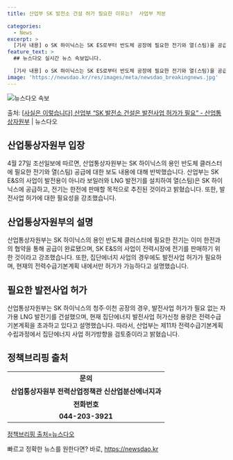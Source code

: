 ```yaml
---
title: 산업부 SK 발전소 건설 허가 필요한 이유는?  사업부 처분

categories:
  - News
excerpt: >
  [기사 내용] o SK 하이닉스는 SK ES로부터 반도체 공장에 필요한 전기와 열(스팀)을 공급받기로 하고 …
feature_text: >
  ## 뉴스다오 실시간 뉴스 속보입니다.

  [기사 내용] o SK 하이닉스는 SK ES로부터 반도체 공장에 필요한 전기와 열(스팀)을 공급받기로 하고 …
image: 'https://newsdao.kr/res/images/meta/newsdao_breakingnews.jpg'
---
```


![뉴스다오 속보](https://newsdao.kr/res/images/meta/newsdao_breakingnews.jpg)

<p>출처: <a href="https://newsdao.kr/3698" rel="dofollow">[사실은 이렇습니다] 산업부 “SK 발전소 건설은 발전사업 허가가 필요” - 산업통상자원부</a> | 뉴스다오</p>

<h2 data-ke-size="size26">산업통상자원부 입장</h2>
<p data-ke-size="size16">4월 27일 조선일보에 따르면, 산업통상자원부는 SK 하이닉스의 용인 반도체 클러스터에 필요한 전기와 열(스팀) 공급에 대한 보도 내용에 대해 반박했습니다. 산업부는 SK E&S의 사업이 발전용이 아니라 보일러와 LNG 발전기를 설치하여 열(스팀)은 SK 하이닉스에 공급하고, 전기는 한전에 판매할 목적으로 추진된 것이라고 밝혔습니다. 또한, 발전사업 허가에 대한 필요성을 강조했습니다.</p>

<h2 data-ke-size="size26">산업통상자원부의 설명</h2>
<p data-ke-size="size16">산업통상자원부는 SK 하이닉스의 용인 반도체 클러스터에 필요한 전기는 이미 한전과의 협약을 통해 공급이 완료됐으며, SK E&S의 사업이 전력시장에 전기를 판매하기 위한 것이라고 강조했습니다. 또한, 집단에너지 사업의 경우에도 발전사업 허가가 필요하며, 현재의 전력수급기본계획 내에서만 허가가 가능하다고 설명했습니다.</p>

<h2 data-ke-size="size26">필요한 발전사업 허가</h2>
<p data-ke-size="size16">산업통상자원부는 SK 하이닉스의 청주·이천 공장의 경우, 발전사업 허가가 필요 없는 자가용 LNG 발전기를 건설했으며, 현재 집단에너지 발전사업 허가신청 용량은 전력수급기본계획을 초과하고 있다고 설명했습니다. 따라서, 산업부는 제11차 전력수급기본계획 수립과정에서 집단에너지 사업 허가방향을 검토중이라고 밝혔습니다.</p>

<h2 data-ke-size="size26">정책브리핑 출처</h2>
<table>
	<tr>
		<td style="text-align: center; height: 17px;"><b>문의</b></td>
	</tr>
	<tr>
		<td style="text-align: center; height: 17px;"><b>산업통상자원부 전력산업정책관 신산업분산에너지과</b></td>
	</tr>
	<tr>
		<td style="text-align: center; height: 17px;"><b>전화번호</b></td>
	</tr>
	<tr>
		<td style="text-align: center; height: 17px;"><b>044-203-3921</b></td>
	</tr>
</table>

<p data-ke-size="size16"><a href="https://newsdao.kr/3698">정책브리핑 출처=뉴스다오</a></p> 

빠르고 정확한 뉴스를 원한다면? 바로, <a href="https://newsdao.kr" rel="dofollow">https://newsdao.kr</a>


